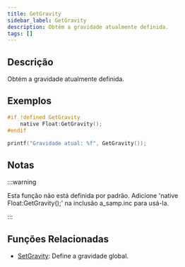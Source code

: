 ```yaml
---
title: GetGravity
sidebar_label: GetGravity
description: Obtém a gravidade atualmente definida.
tags: []
---
```


## Descrição

Obtém a gravidade atualmente definida.

## Exemplos

```c
#if !defined GetGravity
    native Float:GetGravity();
#endif

printf("Gravidade atual: %f", GetGravity());
```

## Notas

:::warning

Esta função não está definida por padrão. Adicione 'native Float:GetGravity();' na inclusão a_samp.inc para usá-la.

:::

## Funções Relacionadas

- [SetGravity](SetGravity): Define a gravidade global.
